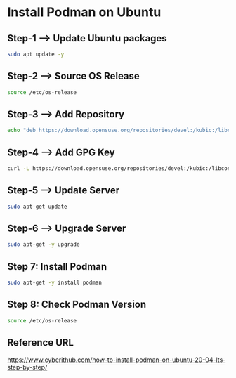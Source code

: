 # Install Podman on Ubuntu

## Step-1 --> Update Ubuntu packages

```bash
sudo apt update -y
```

## Step-2 --> Source OS Release

```bash
source /etc/os-release
```

## Step-3 --> Add Repository

```bash
echo "deb https://download.opensuse.org/repositories/devel:/kubic:/libcontainers:/stable/xUbuntu_${VERSION_ID}/ /" | sudo tee /etc/apt/sources.list.d/devel:kubic:libcontainers:stable.list
```

## Step-4 --> Add GPG Key

```bash
curl -L https://download.opensuse.org/repositories/devel:/kubic:/libcontainers:/stable/xUbuntu_${VERSION_ID}/Release.key | sudo apt-key add -
```

## Step-5 --> Update Server

```bash
sudo apt-get update
```

## Step-6 --> Upgrade Server

```bash
sudo apt-get -y upgrade
```

## Step 7: Install Podman

```bash
sudo apt-get -y install podman
```

## Step 8: Check Podman Version

```bash
source /etc/os-release
```

## Reference URL

https://www.cyberithub.com/how-to-install-podman-on-ubuntu-20-04-lts-step-by-step/ 

